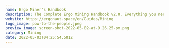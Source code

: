 ```yaml
---
name: Ergo Miner's Handbook
description: The Complete Ergo Mining Handbook v2.0. Everything you need to know.
website: https://ergonaut.space/en/Guides/Mining
logo_image: pow-to-the-people.jpeg
preview_image: screen-shot-2022-05-02-at-9.26.25-pm.png
category: Mining
date: 2022-05-03T04:25:54.501Z
---
```

